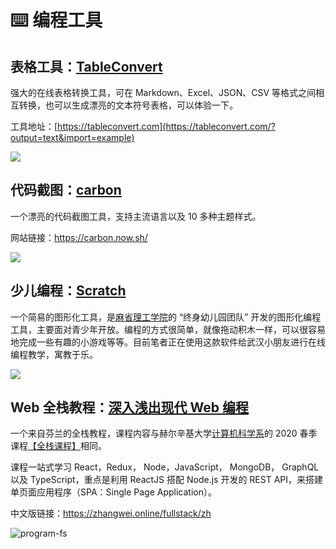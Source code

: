 # ⌨️ 编程工具

## 表格工具：[TableConvert](https://tableconvert.com)

强大的在线表格转换工具，可在 Markdown、Excel、JSON、CSV 等格式之间相互转换，也可以生成漂亮的文本符号表格，可以体验一下。



工具地址：[https://tableconvert.com](https://tableconvert.com/?output=text&import=example)



![](https://mayandev.oss-cn-hangzhou.aliyuncs.com/blog/daily-share-2.png)



## 代码截图：[carbon](https://carbon.now.sh/)

一个漂亮的代码截图工具，支持主流语言以及 10 多种主题样式。



网站链接：https://carbon.now.sh/



![](https://mayandev.oss-cn-hangzhou.aliyuncs.com/blog/daily-share-code-1.png)



## 少儿编程：[Scratch](https://scratch.mit.edu/)



一个简易的图形化工具，是[麻省理工学院](https://baike.baidu.com/item/麻省理工学院/117999)的 “终身幼儿园团队” 开发的图形化编程工具，主要面对青少年开放。编程的方式很简单，就像拖动积木一样，可以很容易地完成一些有趣的小游戏等等。目前笔者正在使用这款软件给武汉小朋友进行在线编程教学，寓教于乐。



![](https://mayandev.oss-cn-hangzhou.aliyuncs.com/blog/code-scratch.png)



## Web 全栈教程：[深入浅出现代 Web 编程](https://zhangwei.online/fullstack/zh)



一个来自芬兰的全栈教程，课程内容与赫尔辛基大学[计算机科学系](https://www.helsinki.fi/en/computer-science)的 2020 春季课程[【全栈课程】](https://fullstack-hy2020.github.io/)相同。



课程一站式学习 React，Redux， Node，JavaScript， MongoDB， GraphQL 以及 TypeScript，重点是利用 ReactJS 搭配 Node.js 开发的 REST API，来搭建单页面应用程序（SPA：Single Page Application）。

中文版链接：https://zhangwei.online/fullstack/zh



![program-fs](https://mayandev.oss-cn-hangzhou.aliyuncs.com/blog/program-fs.png)

